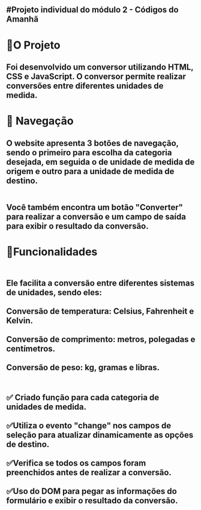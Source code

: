 <h2>#Projeto individual do módulo 2 - Códigos do Amanhã<h2>

<h1>🚀O Projeto</h1>
<h2>
Foi desenvolvido um conversor utilizando HTML, CSS e JavaScript. O conversor permite realizar conversões entre diferentes unidades de medida. </h2>

<h1>🚢 Navegação</h1>
  <h2>O website apresenta 3 botões de navegação, sendo o primeiro para escolha da categoria desejada, em seguida o de unidade de medida de origem e outro para a unidade de medida de destino.

<br>Você também encontra um botão "Converter" para realizar a conversão e um campo de saída para exibir o resultado da conversão.</br>

<h1>📃Funcionalidades </h1>
<h2><br>Ele facilita a conversão entre diferentes sistemas de unidades, sendo eles:</br>
<br>Conversão de temperatura: Celsius, Fahrenheit e Kelvin.</br>
<br>Conversão de comprimento: metros, polegadas e centímetros.</br>
<br>Conversão de peso: kg, gramas e libras.</br><h2>

<h2>
<br>✅ Criado função para cada categoria de unidades de medida. </br>
<br>✅Utiliza o evento "change" nos campos de seleção para atualizar dinamicamente as
opções de destino.</br>
<br>✅Verifica se todos os campos foram preenchidos antes de realizar a conversão.</br>
<br>✅Uso do DOM para pegar as informações do formulário e exibir o resultado da
conversão.</br>
</h2>
